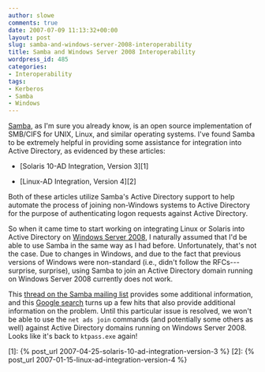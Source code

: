 ```yaml
---
author: slowe
comments: true
date: 2007-07-09 11:13:32+00:00
layout: post
slug: samba-and-windows-server-2008-interoperability
title: Samba and Windows Server 2008 Interoperability
wordpress_id: 485
categories:
- Interoperability
tags:
- Kerberos
- Samba
- Windows
---
```


[Samba](http://www.samba.org/), as I'm sure you already know, is an open source implementation of SMB/CIFS for UNIX, Linux, and similar operating systems. I've found Samba to be extremely helpful in providing some assistance for integration into Active Directory, as evidenced by these articles:

* [Solaris 10-AD Integration, Version 3][1]

* [Linux-AD Integration, Version 4][2]

Both of these articles utilize Samba's Active Directory support to help automate the process of joining non-Windows systems to Active Directory for the purpose of authenticating logon requests against Active Directory.

So when it came time to start working on integrating Linux or Solaris into Active Directory on [Windows Server 2008](http://www.microsoft.com/windowsserver2008/default.mspx), I naturally assumed that I'd be able to use Samba in the same way as I had before. Unfortunately, that's not the case. Due to changes in Windows, and due to the fact that previous versions of Windows were non-standard (i.e., didn't follow the RFCs---surprise, surprise), using Samba to join an Active Directory domain running on Windows Server 2008 currently does not work.

This [thread on the Samba mailing list](http://www.nabble.com/SPNEGO-in-Samba---Longhorn-Server-interop-issues...-t4021562.html) provides some additional information, and this [Google search](http://www.google.com/search?hl=en&q=not_defined_in_RFC4178&btnG=Search) turns up a few hits that also provide additional information on the problem. Until this particular issue is resolved, we won't be able to use the `net ads join` commands (and potentially some others as well) against Active Directory domains running on Windows Server 2008. Looks like it's back to `ktpass.exe` again!

[1]: {% post_url 2007-04-25-solaris-10-ad-integration-version-3 %}
[2]: {% post_url 2007-01-15-linux-ad-integration-version-4 %}
